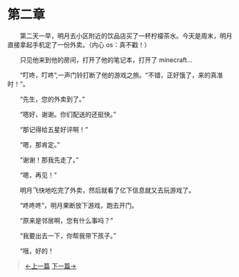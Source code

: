 # 第二章

&#x3000;&#x3000;第二天一早，明月去小区附近的饮品店买了一杯柠檬茶水。今天是周末，明月直接拿起手机定了一份外卖。（内心 os：真不戳！）

&#x3000;&#x3000;只见他来到他的房间，打开了他的笔记本，打开了 minecraft…

&#x3000;&#x3000;“叮咚，叮咚”,一声门铃打断了他的游戏之旅。“不错，正好饿了，来的真准时！”。

&#x3000;&#x3000;“先生，您的外卖到了。”

&#x3000;&#x3000;“嗯好，谢谢。你们配送的还挺快。”

&#x3000;&#x3000;“那记得给五星好评啊！”

&#x3000;&#x3000;“嗯，那肯定。”

&#x3000;&#x3000;“谢谢！那我先走了。”

&#x3000;&#x3000;“嗯，再见！”

&#x3000;&#x3000;明月飞快地吃完了外卖，然后就看了亿下信息就又去玩游戏了。

&#x3000;&#x3000;“咚咚咚”，明月果断放下游戏，跑去开门。

&#x3000;&#x3000;“原来是邻居啊，您有什么事吗？”

&#x3000;&#x3000;“我要出去一下，你帮我带下孩子。”

&#x3000;&#x3000;“哦，好的！

> [←上一篇](/zh-cn/part1/chapter1.md)  [下一篇→](/zh-cn/part1/chapter3.md)
